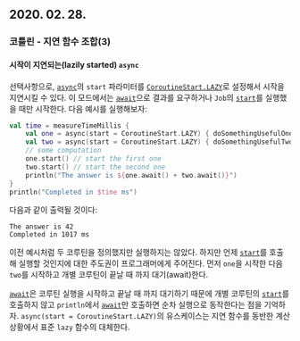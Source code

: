 ## 2020. 02. 28.

### 코틀린 - 지연 함수 조합(3)

#### 시작이 지연되는(lazily started) `async`

선택사항으로, [`async`][kt-async]의 `start` 파라미터를 [`CoroutineStart.LAZY`][kt-coroutine-start-lazy]로 설정해서 시작을 지연시킬 수 있다. 이 모드에서는 [`await`][kt-await]으로 결과를 요구하거나 `Job`의 [`start`][kt-job-start]를 실행했을 때만 시작한다. 다음 예시를 실행해보자:

```kotlin
val time = measureTimeMillis {
    val one = async(start = CoroutineStart.LAZY) { doSomethingUsefulOne() }
    val two = async(start = CoroutineStart.LAZY) { doSomethingUsefulTwo() }
    // some computation
    one.start() // start the first one
    two.start() // start the second one
    println("The answer is ${one.await() + two.await()}")
}
println("Completed in $time ms")
```

다음과 같이 출력될 것이다:

```
The answer is 42
Completed in 1017 ms
```

이전 예시처럼 두 코루틴을 정의했지만 실행하지는 않았다. 하지만 언제 [`start`][kt-job-start]를 호출해 실행할 것인지에 대한 주도권이 프로그래머에게 주어진다. 먼저 `one`을 시작한 다음 `two`를 시작하고 개별 코루틴이 끝날 때 까지 대기(await)한다.

[`await`][kt-await]은 코루틴 실행을 시작하고 끝날 때 까지 대기하기 때문에 개별 코루틴의 [`start`][kt-job-start]를 호출하지 않고 `println`에서 [`await`][kt-await]만 호출하면 순차 실행으로 동작한다는 점을 기억하자. `async(start = CoroutineStart.LAZY)`의 유스케이스는 지연 함수를 동반한 계산 상황에서 표준 `lazy` 함수의 대체한다.



[kt-async]: https://kotlin.github.io/kotlinx.coroutines/kotlinx-coroutines-core/kotlinx.coroutines/async.html
[kt-coroutine-start-lazy]: https://kotlin.github.io/kotlinx.coroutines/kotlinx-coroutines-core/kotlinx.coroutines/-coroutine-start/-l-a-z-y.html
[kt-await]: https://kotlin.github.io/kotlinx.coroutines/kotlinx-coroutines-core/kotlinx.coroutines/-deferred/await.html
[kt-job-start]: https://kotlin.github.io/kotlinx.coroutines/kotlinx-coroutines-core/kotlinx.coroutines/-job/start.html